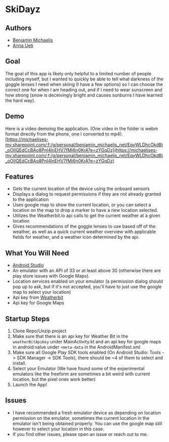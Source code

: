 # SkiDayz

## Authors

- [Benjamin Michaelis](https://github.com/BenjaminMichaelis)
- [Anna Ueti](https://github.com/aueti)

## Goal

The goal of this app is likely only helpful to a limited number of people including myself, but I wanted to quickly be able to tell what darkness of the goggle lenses I need when skiing (I have a few options) so I can choose the correct one for when I am heading out, and if I need to wear sunscreen and how strong (snow is deceivingly bright and causes sunburns I have learned the hard way).

## Demo

Here is a video demoing the application. (One video in the folder is webm format directly from the phone, one I converted to mp4). [https://michaelises-my.sharepoint.com/:f:/g/personal/benjamin_michaelis_net/EqyWLDhcOkdBj_oOIIQEdCcBAo8Pnl4lnEHV7fMi6n0KrA?e=zYGqDz](https://michaelises-my.sharepoint.com/:f:/g/personal/benjamin_michaelis_net/EqyWLDhcOkdBj_oOIIQEdCcBAo8Pnl4lnEHV7fMi6n0KrA?e=zYGqDz)

## Features

- Gets the current location of the device using the onboard sensors
- Displays a dialog to request permissions if they are not already granted to the application
- Uses google map to show the current location, or you can select a location on the map to drop a marker to have a new location selected.
- Utilizes the Weatherbit.io api calls to get the current weather at a given location
- Gives recommendations of the goggle lenses to use based off of the weather, as well as a quick current weather overview with applicable fields for weather, and a weather icon determined by the api.

## What You Will Need

- [Android Studio](https://developer.android.com/studio)
- An emulator with an API of 33 or at least above 30 (otherwise there are play store issues with Google Maps).
- Location services enabled on your emulator (a permission dialog should pop up to ask, but if it's not accepted, you'll have to just use the google map to select your location)
- Api key from [Weatherbit](https://www.weatherbit.io/)
- Api key for Google Maps

## Startup Steps

1. Clone Repo/Unzip project
2. Make sure that there is an api key for Weather Bit in the `weatherBitApiKey` under MainActivity.kt and an api key for google maps in android:value under `<meta-data` in the AndroidManifest.xml
3. Make sure all Google Play SDK tools enabled (On Android Studio: Tools -> SDK Manager -> SDK Tools), there should be ~4 of them to select and install.
4. Select your Emulator (We have found some of the experimental emulators like the freeform are sometimes a bit weird with current location, but the pixel ones work better)
5. Launch the App!

## Issues

- I have recommended a fresh emulator device as depending on location permission on the emulator, sometimes the current location in the emulator isn't being obtained properly. You can use the google map still however to select your location in this case.
- If you find other issues, please open an issue or reach out to me.

